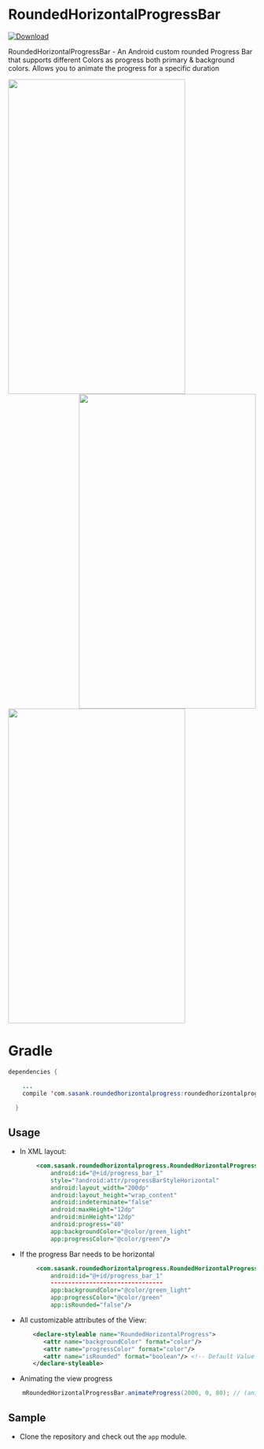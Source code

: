 # RoundedHorizontalProgressBar

[ ![Download](https://api.bintray.com/packages/sasankdeveloper/RoundedHorizontalProgressBar/roundedhorizontalprogress/images/download.svg) ](https://bintray.com/sasankdeveloper/RoundedHorizontalProgressBar/roundedhorizontalprogress/_latestVersion)

RoundedHorizontalProgressBar - An Android custom rounded Progress Bar that supports different Colors as progress both primary &amp; background colors. Allows you to animate the progress for a specific duration

<a href="url"><img src="https://github.com/saisasanksunkavalli/RoundedHorizontalProgressBar/blob/master/ScreenShots/1.jpeg" align="left" height="640" width="360" ></a>
<a href="url"><img src="https://github.com/saisasanksunkavalli/RoundedHorizontalProgressBar/blob/master/ScreenShots/2.jpeg" align="right" height="640" width="360" ></a>
<a class="hello" href="url"><img src="https://github.com/saisasanksunkavalli/RoundedHorizontalProgressBar/blob/master/ScreenShots/3.png" align="center" height="640" width="360" ></a>


# Gradle
```java
dependencies {

  	...
    compile 'com.sasank.roundedhorizontalprogress:roundedhorizontalprogress:1.0.1'
    
  }
```

## Usage

* In XML layout: 

```xml
        <com.sasank.roundedhorizontalprogress.RoundedHorizontalProgressBar
            android:id="@+id/progress_bar_1"
            style="?android:attr/progressBarStyleHorizontal"
            android:layout_width="200dp"
            android:layout_height="wrap_content"
            android:indeterminate="false"
            android:maxHeight="12dp"
            android:minHeight="12dp"
            android:progress="40"
            app:backgroundColor="@color/green_light"
            app:progressColor="@color/green"/>
```

* If the progress Bar needs to be horizontal

```xml
        <com.sasank.roundedhorizontalprogress.RoundedHorizontalProgressBar
            android:id="@+id/progress_bar_1"
            --------------------------------
            app:backgroundColor="@color/green_light"
            app:progressColor="@color/green"
            app:isRounded="false"/>
```

* All customizable attributes of the View:

```xml
       <declare-styleable name="RoundedHorizontalProgress">
          <attr name="backgroundColor" format="color"/>
          <attr name="progressColor" format="color"/>
          <attr name="isRounded" format="boolean"/> <!-- Default Value is true(Rounded) -->
       </declare-styleable>
```

* Animating the view progress

```java
    mRoundedHorizontalProgressBar.animateProgress(2000, 0, 80); // (animationDuration, oldProgress, newProgress)
```

## Sample
* Clone the repository and check out the `app` module.




  
  
